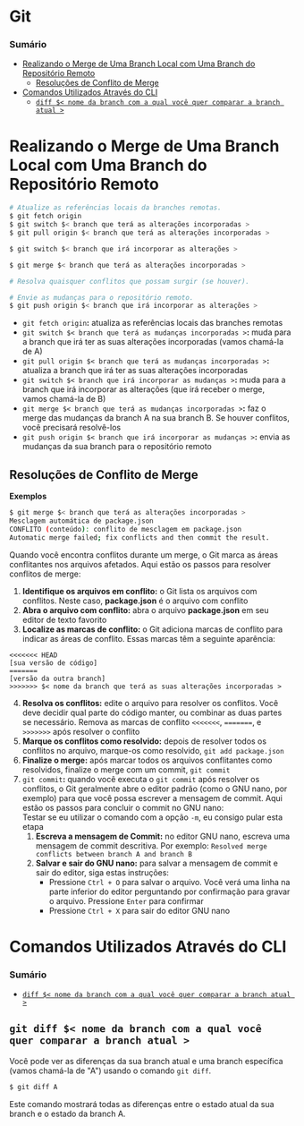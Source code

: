 # Git

### Sumário

- [Realizando o Merge de Uma Branch Local com Uma Branch do Repositório Remoto](#realizando-merge-branch-local-branch-repositorio-remoto)
    + [Resoluções de Conflito de Merge](#realizando-merge-branch-local-branch-repositorio-remoto-resolucoes-conflito-merge)
- [Comandos Utilizados Através do CLI](#comandos-utilizados-cli)
    + [`diff $< nome da branch com a qual você quer comparar a branch atual >` ](#comandos-utilizados-cli-diff)

# <a id="realizando-merge-branch-local-branch-repositorio-remoto"></a>Realizando o Merge de Uma Branch Local com Uma Branch do Repositório Remoto

```bash
# Atualize as referências locais da branches remotas.
$ git fetch origin
$ git switch $< branch que terá as alterações incorporadas >
$ git pull origin $< branch que terá as alterações incorporadas >

$ git switch $< branch que irá incorporar as alterações >

$ git merge $< branch que terá as alterações incorporadas >

# Resolva quaisquer conflitos que possam surgir (se houver).

# Envie as mudanças para o repositório remoto.
$ git push origin $< branch que irá incorporar as alterações >
```

- `git fetch origin`**:** atualiza as referências locais das branches remotas
- `git switch $< branch que terá as mudanças incorporadas >`**:** muda para a branch que irá ter as suas alterações incorporadas (vamos chamá-la de A)
- `git pull origin $< branch que terá as mudanças incorporadas >`**:** atualiza a branch que irá ter as suas alterações incorporadas
- `git switch $< branch que irá incorporar as mudanças >`**:** muda para a branch que irá incorporar as alterações (que irá receber o merge, vamos chamá-la de B)
- `git merge $< branch que terá as mudanças incorporadas >`**:** faz o merge das mudanças da branch A na sua branch B. Se houver conflitos, você precisará resolvê-los
- `git push origin $< branch que irá incorporar as mudanças >`**:** envia as mudanças da sua branch para o repositório remoto

## <a id="realizando-merge-branch-local-branch-repositorio-remoto-resolucoes-conflito-merge"></a>Resoluções de Conflito de Merge

**Exemplos**

```bash
$ git merge $< branch que terá as alterações incorporadas >
Mesclagem automática de package.json
CONFLITO (conteúdo): conflito de mesclagem em package.json
Automatic merge failed; fix conflicts and then commit the result.
```

Quando você encontra conflitos durante um merge, o Git marca as áreas conflitantes nos arquivos afetados. Aqui estão os passos para resolver conflitos de merge:

1. **Identifique os arquivos em conflito:** o Git lista os arquivos com conflitos. Neste caso, **package.json** é o arquivo com conflito
2. **Abra o arquivo com conflito:** abra o arquivo **package.json** em seu editor de texto favorito
3. **Localize as marcas de conflito:** o Git adiciona marcas de conflito para indicar as áreas de conflito. Essas marcas têm a seguinte aparência:

```plaintext
<<<<<<< HEAD
[sua versão de código]
=======
[versão da outra branch]
>>>>>>> $< nome da branch que terá as suas alterações incorporadas >
```

4. **Resolva os conflitos:** edite o arquivo para resolver os conflitos. Você deve decidir qual parte do código manter, ou combinar as duas partes se necessário. Remova as marcas de conflito `<<<<<<<`, `=======`, e `>>>>>>>` após resolver o conflito
5. **Marque os conflitos como resolvido:** depois de resolver todos os conflitos no arquivo, marque-os como resolvido, `git add package.json`
6. **Finalize o merge:** após marcar todos os arquivos conflitantes como resolvidos, finalize o merge com um commit, `git commit`
7. `git commit`**:** quando você executa o `git commit` após resolver os conflitos, o Git geralmente abre o editor padrão (como o GNU nano, por exemplo) para que você possa escrever a mensagem de commit. Aqui estão os passos para concluir o commit no GNU nano:  
    Testar se eu utilizar o comando com a opção `-m`, eu consigo pular esta etapa
    1. **Escreva a mensagem de Commit:** no editor GNU nano, escreva uma mensagem de commit descritiva. Por exemplo: `Resolved merge conflicts between branch A and branch B`
    2. **Salvar e sair do GNU nano:** para salvar a mensagem de commit e sair do editor, siga estas instruções:
        - Pressione `Ctrl + O` para salvar o arquivo. Você verá uma linha na parte inferior do editor perguntando por confirmação para gravar o arquivo. Pressione `Enter` para confirmar
        - Pressione `Ctrl + X` para sair do editor GNU nano

# <a id="comandos-utilizados-cli"></a>Comandos Utilizados Através do CLI

### Sumário

- [`diff $< nome da branch com a qual você quer comparar a branch atual >` ](#comandos-utilizados-cli-diff)

## <a id="comandos-utilizados-cli-diff"></a>`git diff $< nome da branch com a qual você quer comparar a branch atual >`

Você pode ver as diferenças da sua branch atual e uma branch específica (vamos chamá-la de "A") usando o comando `git diff`.

```bash
$ git diff A
```

Este comando mostrará todas as diferenças entre o estado atual da sua branch e o estado da branch A.